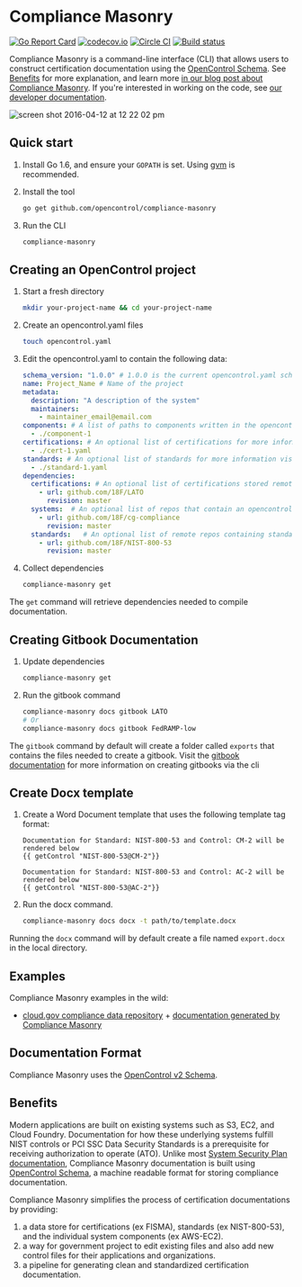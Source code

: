 # Compliance Masonry

[![Go Report Card](https://goreportcard.com/badge/github.com/opencontrol/compliance-masonry)](https://goreportcard.com/report/github.com/opencontrol/compliance-masonry)
[![codecov.io](https://codecov.io/github/opencontrol/compliance-masonry/coverage.svg?branch=master)](https://codecov.io/github/opencontrol/compliance-masonry?branch=master)
[![Circle CI](https://circleci.com/gh/opencontrol/compliance-masonry/tree/master.svg?style=svg)](https://circleci.com/gh/opencontrol/compliance-masonry/tree/master)
[![Build status](https://ci.appveyor.com/api/projects/status/jjjo83ewacbwnthy/branch/master?svg=true)](https://ci.appveyor.com/project/opencontrol/compliance-masonry/branch/master)

Compliance Masonry is a command-line interface (CLI) that allows users to construct certification documentation using the [OpenControl Schema](https://github.com/opencontrol/schemas). See [Benefits](#benefits) for more explanation, and learn more [in our blog post about Compliance Masonry](https://18f.gsa.gov/2016/04/15/compliance-masonry-buildling-a-risk-management-platform/). If you're interested in working on the code, see [our developer documentation](CONTRIBUTING.md#development).

![screen shot 2016-04-12 at 12 22 02 pm](https://cloud.githubusercontent.com/assets/4596845/14469165/5d27495c-00b1-11e6-9d28-327938463adf.png)

## Quick start

1. Install Go 1.6, and ensure your `GOPATH` is set. Using [gvm](https://github.com/moovweb/gvm) is recommended.
1. Install the tool

    ```bash
    go get github.com/opencontrol/compliance-masonry
    ```

1. Run the CLI

    ```bash
    compliance-masonry
    ```

## Creating an OpenControl project

1. Start a fresh directory

    ```bash
    mkdir your-project-name && cd your-project-name
    ```

1. Create an opencontrol.yaml files

    ```bash
    touch opencontrol.yaml
    ```

1. Edit the opencontrol.yaml to contain the following data:

    ```yaml
    schema_version: "1.0.0" # 1.0.0 is the current opencontrol.yaml schema version
    name: Project_Name # Name of the project
    metadata:
      description: "A description of the system"
      maintainers:
        - maintainer_email@email.com
    components: # A list of paths to components written in the opencontrol format for more information view: https://github.com/opencontrol/schemas
      - ./component-1
    certifications: # An optional list of certifications for more information visit: https://github.com/opencontrol/schemas
      - ./cert-1.yaml
    standards: # An optional list of standards for more information visit: https://github.com/opencontrol/schemas
      - ./standard-1.yaml
    dependencies:
      certifications: # An optional list of certifications stored remotely
        - url: github.com/18F/LATO
          revision: master
      systems:  # An optional list of repos that contain an opencontrol.yaml stored remotely
        - url: github.com/18F/cg-compliance
          revision: master
      standards:   # An optional list of remote repos containing standards info that contain an opencontrol.yaml
        - url: github.com/18F/NIST-800-53
          revision: master
    ```

1. Collect dependencies

    ```bash
    compliance-masonry get
    ```

The `get` command will retrieve dependencies needed to compile documentation.

## Creating Gitbook Documentation

1. Update dependencies

    ```bash
    compliance-masonry get
    ```

1. Run the gitbook command

    ```bash
    compliance-masonry docs gitbook LATO
    # Or
    compliance-masonry docs gitbook FedRAMP-low
    ```

The `gitbook` command by default will create a folder called `exports` that contains the files needed to create a gitbook. Visit the [gitbook documentation](https://github.com/GitbookIO/gitbook-cli) for more information on creating gitbooks via the cli

## Create Docx template

1. Create a Word Document template that uses the following template tag format:

    ```
    Documentation for Standard: NIST-800-53 and Control: CM-2 will be rendered below
    {{ getControl "NIST-800-53@CM-2"}}

    Documentation for Standard: NIST-800-53 and Control: AC-2 will be rendered below
    {{ getControl "NIST-800-53@AC-2"}}
    ```

1. Run the docx command.

    ```bash
    compliance-masonry docs docx -t path/to/template.docx
    ```

Running the `docx` command will by default create a file named `export.docx` in the local directory.

## Examples

Compliance Masonry examples in the wild:

* [cloud.gov compliance data repository](https://github.com/18F/cg-compliance) + [documentation generated by Compliance Masonry](https://compliance.cloud.gov/)

## Documentation Format

Compliance Masonry uses the [OpenControl v2 Schema](https://github.com/opencontrol/schemas).

## Benefits

Modern applications are built on existing systems such as S3, EC2, and Cloud Foundry. Documentation for how these underlying systems fulfill NIST controls or PCI SSC Data Security Standards is a prerequisite for receiving authorization to operate (ATO). Unlike most [System Security Plan documentation](http://csrc.nist.gov/publications/nistpubs/800-18-Rev1/sp800-18-Rev1-final.pdf), Compliance Masonry documentation is built using [OpenControl Schema](https://github.com/opencontrol/schemas), a machine readable format for storing compliance documentation.

Compliance Masonry simplifies the process of certification documentations by providing:

1. a data store for certifications (ex FISMA), standards (ex NIST-800-53), and the individual system components (ex AWS-EC2).
1. a way for government project to edit existing files and also add new control files for their applications and organizations.
1. a pipeline for generating clean and standardized certification documentation.
